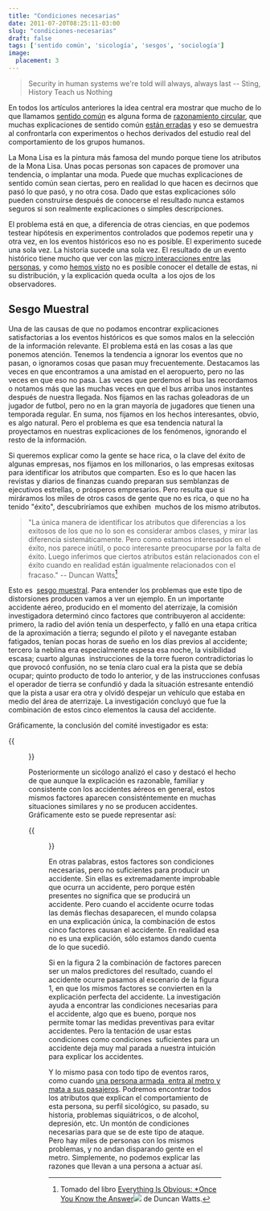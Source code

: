 ```yaml
---
title: "Condiciones necesarias"
date: 2011-07-20T08:25:11-03:00
slug: "condiciones-necesarias"
draft: false
tags: ['sentido común', 'sicología', 'sesgos', 'sociología']
image:
  placement: 3
---
```



> Security in human systems we're told will always, always last \--
> Sting, History Teach us Nothing

En todos los artículos anteriores la idea central era mostrar que mucho
de lo que llamamos [sentido común](/blog/lnds/2011/06/28/la-paradoja-del-sentido-comun)
es alguna forma de [razonamiento circular](/blog/lnds/2011/07/20/razonamiento-circular),
que muchas explicaciones de sentido común [están erradas](/blog/lnds/2011/07/10/intuicion) y eso se
demuestra al confrontarla con experimentos o hechos derivados del
estudio real del comportamiento de los grupos humanos.

La Mona Lisa es la pintura más famosa del mundo porque tiene los
atributos de la Mona Lisa. Unas pocas personas son capaces de promover
una tendencia, o implantar una moda. Puede que muchas explicaciones de
sentido común sean ciertas, pero en realidad lo que hacen es decirnos
que pasó lo que pasó, y no otra cosa. Dado que estas explicaciones sólo
pueden construirse después de conocerse el resultado nunca estamos
seguros si son realmente explicaciones o simples descripciones.

El problema está en que, a diferencia de otras ciencias, en que podemos
testear hipótesis en experimentos controlados que podemos repetir una y
otra vez, en los eventos históricos eso no es posible. El experimento
sucede una sola vez. La historia sucede una sola vez. El resultado de un
evento histórico tiene mucho que ver con las 
[micro interacciones entre las personas](/blog/lnds/2011/07/13/influencias), y como
[hemos visto](/blog/lnds/2011/07/12/razonamiento-circular) no
es posible conocer el detalle de estas, ni su distribución, y la
explicación queda oculta  a los ojos de los observadores.

## Sesgo Muestral 

Una de las causas de que no podamos encontrar explicaciones
satisfactorias a los eventos históricos es que somos malos en la
selección de la información relevante. El problema está en las cosas a
las que ponemos atención. Tenemos la tendencia a ignorar los eventos que
no pasan, o ignoramos cosas que pasan muy frecuentemente. Destacamos las
veces en que encontramos a una amistad en el aeropuerto, pero no las
veces en que eso no pasa. Las veces que perdemos el bus las recordamos o
notamos más que las muchas veces en que el bus arriba unos instantes
después de nuestra llegada. Nos fijamos en las rachas goleadoras de un
jugador de futbol, pero no en la gran mayoría de jugadores que tienen
una temporada regular. En suma, nos fijamos en los hechos interesantes,
obvio, es algo natural. Pero el problema es que esa tendencia natural la
proyectamos en nuestras explicaciones de los fenómenos, ignorando el
resto de la información.

Si queremos explicar como la gente se hace rica, o la clave del éxito de
algunas empresas, nos fijamos en los millonarios, o las empresas
exitosas para identificar los atributos que comparten. Eso es lo que
hacen las revistas y diarios de finanzas cuando preparan sus semblanzas
de ejecutivos estrellas, o prósperos empresarios. Pero resulta que si
miráramos los miles de otros casos de gente que no es rica, o que no ha
tenido "éxito", descubriríamos que exhiben  muchos de los mismo
atributos.

> "La única manera de identificar los atributos que diferencias a los
> exitosos de los que no lo son es considerar ambos clases, y mirar las
> diferencia sistemáticamente. Pero como estamos interesados en el
> éxito, nos parece inútil, o poco interesante preocuparse por la falta
> de éxito. Luego inferimos que ciertos atributos están relacionados con
> el éxito cuando en realidad están igualmente relacionados con el
> fracaso." \-- Duncan Watts[^1]

Esto es  [sesgo muestral](http://es.wikipedia.org/wiki/Sesgo_muestral).
Para entender los problemas que este tipo de distorsiones producen vamos
a ver un ejemplo. En un importante accidente aéreo, producido en el
momento del aterrizaje, la comisión investigadora determinó cinco
factores que contribuyeron al accidente: primero, la radio del avión
tenía un desperfecto, y falló en una etapa crítica de la aproximación a
tierra; segundo el piloto y el navegante estaban fatigados, tenían pocas
horas de sueño en los días previos al accidente; tercero la neblina era
especialmente espesa esa noche, la visibilidad escasa; cuarto algunas
 instrucciones de la torre fueron contradictorias lo que provocó
confusión, no se tenía claro cual era la pista que se debía ocupar;
quinto producto de todo lo anterior, y de las instrucciones confusas el
operador de tierra se confundió y dada la situación estresante entendió
que la pista a usar era otra y olvidó despejar un vehículo que estaba en
medio del área de aterrizaje. La investigación concluyó que fue la
combinación de estos cinco elementos la causa del accidente.

Gráficamente, la conclusión del comité investigador es esta:

{{<figure caption="Figura 1: Combinación de causas de un accidente aereo" src="Sesgo2.png">}}

Posteriormente un sicólogo analizó el caso y destacó el hecho de que
aunque la explicación es razonable, familiar y consistente con los
accidentes aéreos en general, estos mismos factores aparecen
consisténtemente en muchas situaciones similares y no se producen
accidentes. Gráficamente esto se puede representar así:

{{<figure caption="Figura 2: Las mismas causas y no siempre ocurre un accidente aéreo" src="Sesgo1.png">}}

En otras palabras, estos factores son condiciones necesarias, pero no
suficientes para producir un accidente. Sin ellas es extremadamente
improbable que ocurra un accidente, pero porque estén presentes no
significa que se producirá un accidente. Pero cuando el accidente ocurre
todas las demás flechas desaparecen, el mundo colapsa en una explicación
única, la combinación de estos cinco factores causan el accidente. En
realidad esa no es una explicación, sólo estamos dando cuenta de lo que
sucedió.

Si en la figura 2 la combinación de factores parecen ser un malos
predictores del resultado, cuando el accidente ocurre pasamos al
escenario de la figura 1, en que los mismos factores se convierten en la
explicación perfecta del accidente. La investigación ayuda a encontrar
las condiciones necesarias para el accidente, algo que es bueno, porque
nos permite tomar las medidas preventivas para evitar accidentes. Pero
la tentación de usar estas condiciones como condiciones  suficientes
para un accidente deja muy mal parada a nuestra intuición para explicar
los accidentes.

Y lo mismo pasa con todo tipo de eventos raros, como cuando 
[una persona armada  entra al metro y mata a sus pasajeros](http://www.biobiochile.cl/2011/07/17/al-menos-4-heridos-en-tiroteo-en-estacion-de-metro-plaza-de-maipu-en-santiago.shtml).
Podremos encontrar todos los atributos que explican el comportamiento de
esta persona, su perfil sicológico, su pasado, su historia, problemas
siquiátricos, o de alcohol, depresión, etc. Un montón de condiciones
necesarias para que se de este tipo de ataque. Pero hay miles de
personas con los mismos problemas, y no andan disparando gente en el
metro. Simplemente, no podemos explicar las razones que llevan a una
persona a actuar así.


[^1]: Tomado del libro [Everything Is Obvious: \*Once You Know the  Answer](http://www.amazon.com/gp/product/0385531680/ref=as_li_qf_sp_asin_tl?ie=UTF8&tag=lanaturaledel-20&linkCode=as2&camp=217145&creative=399373&creativeASIN=0385531680)![](http://www.assoc-amazon.com/e/ir?t=lanaturaledel-20&l=as2&o=1&a=0385531680&camp=217145&creative=399373)
de Duncan Watts.
